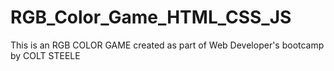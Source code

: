 # RGB_Color_Game_HTML_CSS_JS
This is an RGB COLOR GAME created as part of Web Developer's bootcamp by COLT STEELE
